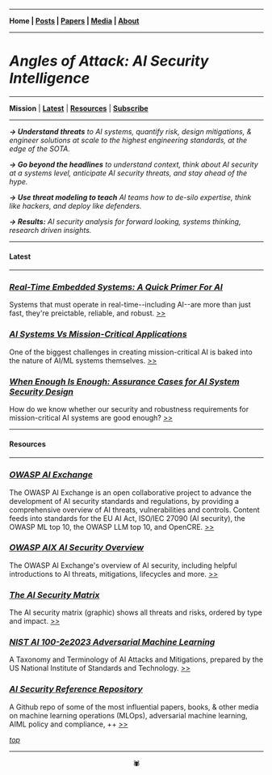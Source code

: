 -------

**Home \| [Posts](https://anglesofattack.io/posts.html) \| [Papers](https://anglesofattack.io/papers.html) \| [Media](https://anglesofattack.io/media.html) \| [About](https://anglesofattack.io/about.html)**

-------

# *Angles of Attack: AI Security Intelligence*

-------

**Mission** \| **[Latest](#latest)** \| **[Resources](#resources)** \| **[Subscribe](https://disesdi.substack.com/subscribe)**

-------

***→ Understand threats*** *to AI systems, quantify risk, design mitigations, & engineer solutions at scale to the highest engineering standards, at the edge of the SOTA.*

***→ Go beyond the headlines*** *to understand context, think about AI security at a systems level, anticipate AI security threats, and stay ahead of the hype.*

***→ Use threat modeling to teach*** *AI teams how to de-silo expertise, think like hackers, and deploy like defenders.*

***→ Results:*** *AI security analysis for forward looking, systems thinking, research driven insights.*

-------

#### Latest

-------

### [*Real-Time Embedded Systems: A Quick Primer For AI*](https://anglesofattack.io/posts/28112024-2.html)

Systems that must operate in real-time--including AI--are more than just fast, they're preictable, reliable, and robust. [>>](https://anglesofattack.io/posts/28112024-2.html)

### [*AI Systems Vs Mission-Critical Applications*](https://anglesofattack.io/posts/28112024-1.html)

One of the biggest challenges in creating mission-critical AI is baked into the nature of AI/ML systems themselves. [>>](https://anglesofattack.io/posts/28112024-1.html)

### [*When Enough Is Enough: Assurance Cases for AI System Security Design*](https://anglesofattack.io/posts/28112024-0.html)

How do we know whether our security and robustness requirements for mission-critical AI systems are good enough? [>>](https://anglesofattack.io/posts/28112024-0.html)

-------

#### Resources 

-------

### *<a href="https://owaspai.org/" target="_blank" rel="noopener noreferrer">OWASP AI Exchange </a>*

The OWASP AI Exchange is an open collaborative project to advance the development of AI security standards and regulations, by providing a comprehensive overview of AI threats, vulnerabilities and controls. Content feeds into standards for the EU AI Act, ISO/IEC 27090 (AI security), the OWASP ML top 10, the OWASP LLM top 10, and OpenCRE. <a href="https://owaspai.org/" target="_blank" rel="noopener noreferrer"> >> </a>


### *<a href="https://owaspai.org/docs/ai_security_overview/" target="_blank" rel="noopener noreferrer">OWASP AIX AI Security Overview </a>*

The OWASP AI Exchange's overview of AI security, including helpful introductions to AI threats, mitigations, lifecycles and more. <a href="https://owaspai.org/docs/ai_security_overview/" target="_blank" rel="noopener noreferrer"> >> </a>


### *<a href="https://owaspai.org/goto/aisecuritymatrix/" target="_blank" rel="noopener noreferrer">The AI Security Matrix </a>*

The AI security matrix (graphic) shows all threats and risks, ordered by type and impact. <a href="https://owaspai.org/goto/aisecuritymatrix/" target="_blank" rel="noopener noreferrer"> >> </a>


### *<a href="https://nvlpubs.nist.gov/nistpubs/ai/NIST.AI.100-2e2023.pdf" target="_blank" rel="noopener noreferrer">NIST AI 100-2e2023 Adversarial Machine Learning </a>*

A Taxonomy and Terminology of AI Attacks and Mitigations, prepared by the US National Institute of Standards and Technology. <a href="https://nvlpubs.nist.gov/nistpubs/ai/NIST.AI.100-2e2023.pdf" target="_blank" rel="noopener noreferrer"> >> </a>

### *<a href="https://github.com/disesdi/mlsecops_references" target="_blank" rel="noopener noreferrer">AI Security Reference Repository </a>*

A Github repo of some of the most influential papers, books, & other media on machine learning operations (MLOps), adversarial machine learning, AIML policy and compliance, ++ <a href="https://github.com/disesdi/mlsecops_references" target="_blank" rel="noopener noreferrer"> >> </a>


*[top](https://anglesofattack.io/)*

-------

<div align="center">🕷</div>
